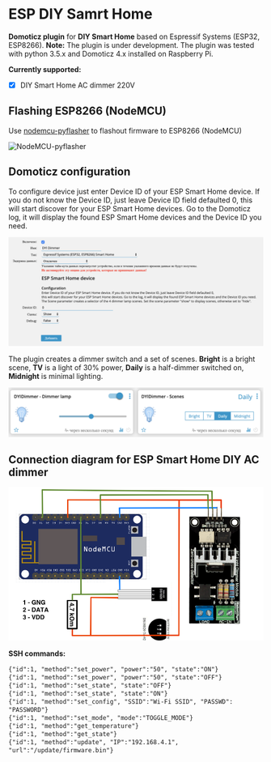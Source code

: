 # ESP DIY Samrt Home
**Domoticz plugin** for **DIY Smart Home** based on Espressif Systems (ESP32, ESP8266). **Note:** The plugin is under development. The plugin was tested with python 3.5.x and Domoticz 4.x installed on Raspberry Pi.

**Currently supported:**

- [x] DIY Smart Home AC dimmer 220V

## Flashing ESP8266 (NodeMCU)

Use [nodemcu-pyflasher](https://github.com/marcelstoer/nodemcu-pyflasher/) to flashout firmware to ESP8266 (NodeMCU)

![NodeMCU-pyflasher](https://github.com/marcelstoer/nodemcu-pyflasher/blob/master/images/gui.png)

## Domoticz configuration

To configure device just enter Device ID of your ESP Smart Home device. If you do not know the Device ID, just leave Device ID field defaulted 0, this will start discover for your ESP Smart Home devices. Go to the Domoticz log, it will display the found ESP Smart Home devices and the Device ID you need.

![Domoticz configuration](https://github.com/Whilser/ESP-DIY-Samrt-Home/raw/master/images/DomoticzConfig.png)

The plugin creates a dimmer switch and a set of scenes. **Bright** is a bright scene, **TV** is a light of 30% power, **Daily** is a half-dimmer switched on, **Midnight** is minimal lighting.

![connection diagram](https://github.com/Whilser/ESP-DIY-Samrt-Home/raw/master/images/Units.png)

## Connection diagram for ESP Smart Home DIY AC dimmer

![connection diagram](https://github.com/Whilser/ESP-DIY-Samrt-Home/raw/master/images/ESPDIYSmartHome.png)

**SSH commands:**

    {"id":1, "method":"set_power", "power":"50", "state":"ON"}
    {"id":1, "method":"set_power", "power":"50", "state":"OFF"}
    {"id":1, "method":"set_state", "state":"OFF"}
    {"id":1, "method":"set_state", "state":"ON"}
    {"id":1, "method":"set_config", "SSID":"Wi-Fi SSID", "PASSWD": "PASSWORD"}
    {"id":1, "method":"set_mode", "mode":"TOGGLE_MODE"}
    {"id":1, "method":"get_temperature"}
    {"id":1, "method":"get_state"}
    {"id":1, "method":"update", "IP":"192.168.4.1", "url":"/update/firmware.bin"}
